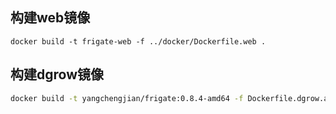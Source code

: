 ## 构建web镜像
```shell
docker build -t frigate-web -f ../docker/Dockerfile.web .
```

## 构建dgrow镜像
```sh
docker build -t yangchengjian/frigate:0.8.4-amd64 -f Dockerfile.dgrow.amd64 .
```